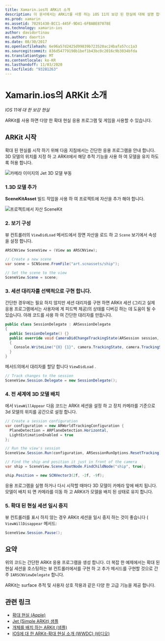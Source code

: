 ```yaml
---
title: Xamarin.ios의 ARKit 소개
description: 이 문서에서는 ARKit를 사용 하는 iOS 11의 보강 된 현실에 대해 설명 합니다. 응용 프로그램에 3D 모델을 추가 하 고, 보기를 구성 하 고, 세션 대리자를 구현 하 고, 전 세계에 3D 모델을 배치 하 고, 확대 된 현실 세션을 일시 중지 하는 방법을 설명 합니다.
ms.prod: xamarin
ms.assetid: 70291430-BCC1-445F-9D41-6FBABE87078E
ms.technology: xamarin-ios
author: davidortinau
ms.author: daortin
ms.date: 08/30/2017
ms.openlocfilehash: 6e96a57d2425d99839b723520ac24bafa57cc1a3
ms.sourcegitcommit: 836d54779190b1bef1b43bc0c2016c9b3034bfda
ms.translationtype: MT
ms.contentlocale: ko-KR
ms.lasthandoff: 11/03/2020
ms.locfileid: "93281263"
---
```

# <a name="introduction-to-arkit-in-xamarinios"></a>Xamarin.ios의 ARKit 소개

_IOS 11에 대 한 보강 현실_

ARKit를 사용 하면 다양 한 확대 현실 응용 프로그램 및 게임을 사용할 수 있습니다.

<a name="gettingstarted"></a>

## <a name="getting-started-with-arkit"></a>ARKit 시작

확대 된 현실를 시작 하기 위해 다음 지침에서는 간단한 응용 프로그램을 안내 합니다. 3D 모델의 위치를 지정 하 고 ARKit에서 해당 추적 기능을 사용 하 여 모델을 유지 하도록 허용 합니다.

![카메라 이미지의 Jet 3D 모델 부동](images/jet-sml.png)

### <a name="1-add-a-3d-model"></a>1.3D 모델 추가

**SceneKitAsset** 빌드 작업을 사용 하 여 프로젝트에 자산을 추가 해야 합니다.

![프로젝트에서 자산 SceneKit](images/scene-assets.png)

### <a name="2-configure-the-view"></a>2. 보기 구성

뷰 컨트롤러의 `ViewDidLoad` 메서드에서 장면 자산을 로드 하 고 `Scene` 보기에서 속성을 설정 합니다.

```csharp
ARSCNView SceneView = (View as ARSCNView);

// Create a new scene
var scene = SCNScene.FromFile("art.scnassets/ship");

// Set the scene to the view
SceneView.Scene = scene;
```

### <a name="3-optionally-implement-a-session-delegate"></a>3. 세션 대리자를 선택적으로 구현 합니다.

간단한 경우에는 필요 하지 않지만 세션 대리자를 구현 하면 ARKit 세션 (그리고 실제 응용 프로그램에서는 사용자에 게 피드백 제공)의 상태를 디버깅 하는 데 도움이 될 수 있습니다. 아래 코드를 사용 하 여 간단한 대리자를 만듭니다.

```csharp
public class SessionDelegate : ARSessionDelegate
{
  public SessionDelegate() {}
  public override void CameraDidChangeTrackingState(ARSession session, ARCamera camera)
  {
    Console.WriteLine("{0} {1}", camera.TrackingState, camera.TrackingStateReason);
  }
}
```

메서드의에서 대리자를 할당 합니다 `ViewDidLoad` .

```csharp
// Track changes to the session
SceneView.Session.Delegate = new SessionDelegate();
```

### <a name="4-position-the-3d-model-in-the-world"></a>4. 전 세계에 3D 모델 배치

에서 `ViewWillAppear` 다음 코드는 ARKit 세션을 설정 하 고 장치 카메라를 기준으로 3d 모델의 위치를 공간으로 설정 합니다.

```csharp
// Create a session configuration
var configuration = new ARWorldTrackingConfiguration {
  PlaneDetection = ARPlaneDetection.Horizontal,
  LightEstimationEnabled = true
};

// Run the view's session
SceneView.Session.Run(configuration, ARSessionRunOptions.ResetTracking);

// Find the ship and position it just in front of the camera
var ship = SceneView.Scene.RootNode.FindChildNode("ship", true);

ship.Position = new SCNVector3(2f, -2f, -9f);
```

응용 프로그램을 실행 하거나 다시 시작할 때마다 3D 모델이 카메라 앞에 배치 됩니다. 모델이 배치 되 면 카메라를 이동 하 고 ARKit가 모델을 배치 된 상태로 유지 합니다.

### <a name="5-pause-the-augmented-reality-session"></a>5. 확대 된 현실 세션 일시 중지

뷰 컨트롤러를 표시 하지 않는 경우 ARKit 세션을 일시 중지 하는 것이 좋습니다 ( `ViewWillDisappear` 메서드:

```csharp
SceneView.Session.Pause();
```

## <a name="summary"></a>요약

위의 코드는 간단한 ARKit 응용 프로그램을 생성 합니다. 더 복잡 한 예제에서는 확대 된 현실 세션을 호스팅하는 뷰 컨트롤러에서를 구현 하 고 추가 메서드를 구현할 것으로 간주 `IARSCNViewDelegate` 합니다.

ARKit는 surface 추적 및 사용자 상호 작용과 같은 다양 한 고급 기능을 제공 합니다.

## <a name="related-links"></a>관련 링크

- [확대 현실 (Apple)](https://developer.apple.com/arkit/)
- [Jet (Simple ARKit) 샘플](/samples/xamarin/ios-samples/ios11-arkitsample)
- [개체를 배치 하는 ARKit (샘플)](/samples/xamarin/ios-samples/ios11-arkitplacingobjects)
- [IOS에 대 한 ARKit-확대 현실 소개 (WWDC) (비디오)](https://developer.apple.com/videos/play/wwdc2017/602/)
